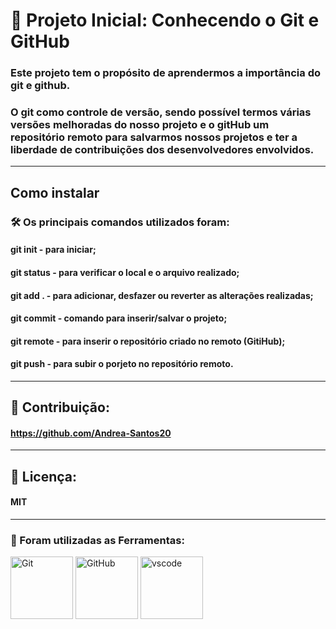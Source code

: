 #  🚀 Projeto Inicial: Conhecendo o Git e GitHub

### Este projeto tem o propósito de aprendermos a importância do git e github. 
### O git como controle de versão, sendo possível termos várias versões melhoradas do nosso projeto e o gitHub um repositório remoto para salvarmos nossos projetos e ter a liberdade de contribuições dos desenvolvedores envolvidos.
*****************************************************************************************************************************************************************************

## Como instalar
### 🛠️ Os principais comandos utilizados foram:

#### git init - para iniciar;
#### git status - para verificar o local e o arquivo realizado;
#### git add . - para adicionar, desfazer ou reverter as alterações realizadas;
#### git commit - comando para inserir/salvar o projeto;
#### git remote - para inserir o repositório criado no remoto (GitiHub);
#### git push - para subir o porjeto no repositório remoto.
*****************************************************************************************************************************************************************************
## 🤝 Contribuição:
#### https://github.com/Andrea-Santos20
*****************************************************************************************************************************************************************************
## 📄 Licença:
#### MIT

*****************************************************************************************************************************************************************************
### 🔧 Foram utilizadas as Ferramentas: 

<div >
<img src="https://git-scm.com/images/logos/downloads/Git-Icon-1788C.png" alt="Git" width="100" height="100">
<img src="https://github.githubassets.com/images/modules/logos_page/GitHub-Mark.png" alt="GitHub" width="100" height="100">
<img src="https://upload.wikimedia.org/wikipedia/commons/9/9a/Visual_Studio_Code_1.35_icon.svg" alt="vscode" width="100" height="100">
</div>
